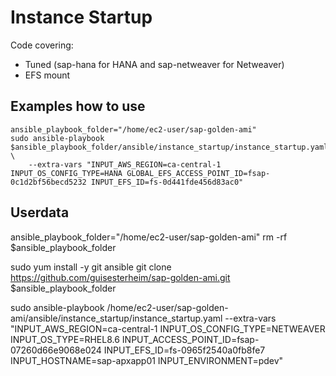 # Instance Startup

Code covering:
- Tuned (sap-hana for HANA and sap-netweaver for Netweaver)
- EFS mount

## Examples how to use
```
ansible_playbook_folder="/home/ec2-user/sap-golden-ami"
sudo ansible-playbook $ansible_playbook_folder/ansible/instance_startup/instance_startup.yaml \
    --extra-vars "INPUT_AWS_REGION=ca-central-1 INPUT_OS_CONFIG_TYPE=HANA GLOBAL_EFS_ACCESS_POINT_ID=fsap-0c1d2bf56becd5232 INPUT_EFS_ID=fs-0d441fde456d83ac0"
```

## Userdata

ansible_playbook_folder="/home/ec2-user/sap-golden-ami"
rm -rf $ansible_playbook_folder

sudo yum install -y git ansible
git clone https://github.com/guisesterheim/sap-golden-ami.git $ansible_playbook_folder

sudo ansible-playbook /home/ec2-user/sap-golden-ami/ansible/instance_startup/instance_startup.yaml     --extra-vars "INPUT_AWS_REGION=ca-central-1 INPUT_OS_CONFIG_TYPE=NETWEAVER INPUT_OS_TYPE=RHEL8.6 INPUT_ACCESS_POINT_ID=fsap-07260d66e9068e024 INPUT_EFS_ID=fs-0965f2540a0fb8fe7 INPUT_HOSTNAME=sap-apxapp01 INPUT_ENVIRONMENT=pdev"